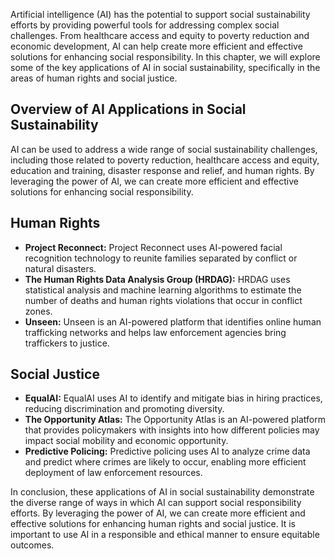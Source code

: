 
Artificial intelligence (AI) has the potential to support social sustainability efforts by providing powerful tools for addressing complex social challenges. From healthcare access and equity to poverty reduction and economic development, AI can help create more efficient and effective solutions for enhancing social responsibility. In this chapter, we will explore some of the key applications of AI in social sustainability, specifically in the areas of human rights and social justice.

Overview of AI Applications in Social Sustainability
----------------------------------------------------

AI can be used to address a wide range of social sustainability challenges, including those related to poverty reduction, healthcare access and equity, education and training, disaster response and relief, and human rights. By leveraging the power of AI, we can create more efficient and effective solutions for enhancing social responsibility.

Human Rights
------------

* **Project Reconnect:** Project Reconnect uses AI-powered facial recognition technology to reunite families separated by conflict or natural disasters.
* **The Human Rights Data Analysis Group (HRDAG):** HRDAG uses statistical analysis and machine learning algorithms to estimate the number of deaths and human rights violations that occur in conflict zones.
* **Unseen:** Unseen is an AI-powered platform that identifies online human trafficking networks and helps law enforcement agencies bring traffickers to justice.

Social Justice
--------------

* **EqualAI:** EqualAI uses AI to identify and mitigate bias in hiring practices, reducing discrimination and promoting diversity.
* **The Opportunity Atlas:** The Opportunity Atlas is an AI-powered platform that provides policymakers with insights into how different policies may impact social mobility and economic opportunity.
* **Predictive Policing:** Predictive policing uses AI to analyze crime data and predict where crimes are likely to occur, enabling more efficient deployment of law enforcement resources.

In conclusion, these applications of AI in social sustainability demonstrate the diverse range of ways in which AI can support social responsibility efforts. By leveraging the power of AI, we can create more efficient and effective solutions for enhancing human rights and social justice. It is important to use AI in a responsible and ethical manner to ensure equitable outcomes.
